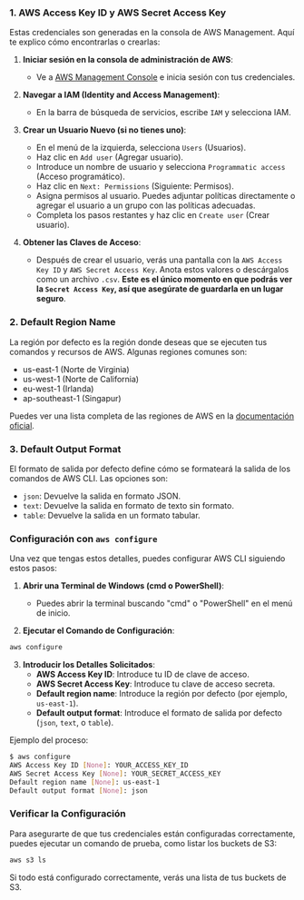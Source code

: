 ### 1. **AWS Access Key ID y AWS Secret Access Key**

Estas credenciales son generadas en la consola de AWS Management. Aquí te explico cómo encontrarlas o crearlas:

1. **Iniciar sesión en la consola de administración de AWS**:
   - Ve a [AWS Management Console](https://aws.amazon.com/console/) e inicia sesión con tus credenciales.

2. **Navegar a IAM (Identity and Access Management)**:
   - En la barra de búsqueda de servicios, escribe `IAM` y selecciona IAM.

3. **Crear un Usuario Nuevo (si no tienes uno)**:
   - En el menú de la izquierda, selecciona `Users` (Usuarios).
   - Haz clic en `Add user` (Agregar usuario).
   - Introduce un nombre de usuario y selecciona `Programmatic access` (Acceso programático).
   - Haz clic en `Next: Permissions` (Siguiente: Permisos).
   - Asigna permisos al usuario. Puedes adjuntar políticas directamente o agregar el usuario a un grupo con las políticas adecuadas.
   - Completa los pasos restantes y haz clic en `Create user` (Crear usuario).

4. **Obtener las Claves de Acceso**:
   - Después de crear el usuario, verás una pantalla con la `AWS Access Key ID` y `AWS Secret Access Key`. Anota estos valores o descárgalos como un archivo `.csv`. **Este es el único momento en que podrás ver la `Secret Access Key`, así que asegúrate de guardarla en un lugar seguro**.

### 2. **Default Region Name**

La región por defecto es la región donde deseas que se ejecuten tus comandos y recursos de AWS. Algunas regiones comunes son:

- us-east-1 (Norte de Virginia)
- us-west-1 (Norte de California)
- eu-west-1 (Irlanda)
- ap-southeast-1 (Singapur)

Puedes ver una lista completa de las regiones de AWS en la [documentación oficial](https://docs.aws.amazon.com/general/latest/gr/rande.html).

### 3. **Default Output Format**

El formato de salida por defecto define cómo se formateará la salida de los comandos de AWS CLI. Las opciones son:

- `json`: Devuelve la salida en formato JSON.
- `text`: Devuelve la salida en formato de texto sin formato.
- `table`: Devuelve la salida en un formato tabular.

### Configuración con `aws configure`

Una vez que tengas estos detalles, puedes configurar AWS CLI siguiendo estos pasos:

1. **Abrir una Terminal de Windows (cmd o PowerShell)**:
   - Puedes abrir la terminal buscando "cmd" o "PowerShell" en el menú de inicio.

2. **Ejecutar el Comando de Configuración**:

```sh
aws configure
```

3. **Introducir los Detalles Solicitados**:
   - **AWS Access Key ID**: Introduce tu ID de clave de acceso.
   - **AWS Secret Access Key**: Introduce tu clave de acceso secreta.
   - **Default region name**: Introduce la región por defecto (por ejemplo, `us-east-1`).
   - **Default output format**: Introduce el formato de salida por defecto (`json`, `text`, o `table`).

Ejemplo del proceso:

```sh
$ aws configure
AWS Access Key ID [None]: YOUR_ACCESS_KEY_ID
AWS Secret Access Key [None]: YOUR_SECRET_ACCESS_KEY
Default region name [None]: us-east-1
Default output format [None]: json
```

### Verificar la Configuración

Para asegurarte de que tus credenciales están configuradas correctamente, puedes ejecutar un comando de prueba, como listar los buckets de S3:

```sh
aws s3 ls
```

Si todo está configurado correctamente, verás una lista de tus buckets de S3.
